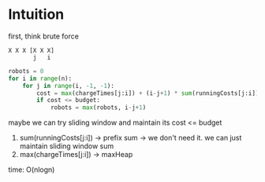 # Intuition

first, think brute force

```
X X X [X X X]
       j   i
```

```py
robots = 0
for i in range(n):
    for j in range(i, -1, -1):
        cost = max(chargeTimes[j:i]) + (i-j+1) * sum(runningCosts[j:i])
        if cost <= budget:
            robots = max(robots, i-j+1)
```

maybe we can try sliding window and maintain its cost <= budget

1. sum(runningCosts[j:i]) -> prefix sum -> we don't need it. we can just maintain sliding window sum
2. max(chargeTimes[j:i]) -> maxHeap

time: O(nlogn)